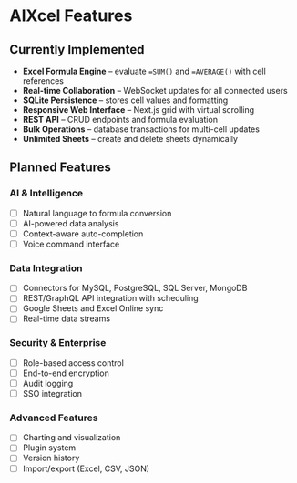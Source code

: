 # AIXcel Features

## Currently Implemented

- **Excel Formula Engine** – evaluate `=SUM()` and `=AVERAGE()` with cell references
- **Real-time Collaboration** – WebSocket updates for all connected users
- **SQLite Persistence** – stores cell values and formatting
- **Responsive Web Interface** – Next.js grid with virtual scrolling
- **REST API** – CRUD endpoints and formula evaluation
- **Bulk Operations** – database transactions for multi-cell updates
- **Unlimited Sheets** – create and delete sheets dynamically

## Planned Features

### AI & Intelligence
- [ ] Natural language to formula conversion
- [ ] AI-powered data analysis
- [ ] Context-aware auto-completion
- [ ] Voice command interface

### Data Integration
- [ ] Connectors for MySQL, PostgreSQL, SQL Server, MongoDB
- [ ] REST/GraphQL API integration with scheduling
- [ ] Google Sheets and Excel Online sync
- [ ] Real-time data streams

### Security & Enterprise
- [ ] Role-based access control
- [ ] End-to-end encryption
- [ ] Audit logging
- [ ] SSO integration

### Advanced Features
- [ ] Charting and visualization
- [ ] Plugin system
- [ ] Version history
- [ ] Import/export (Excel, CSV, JSON)
